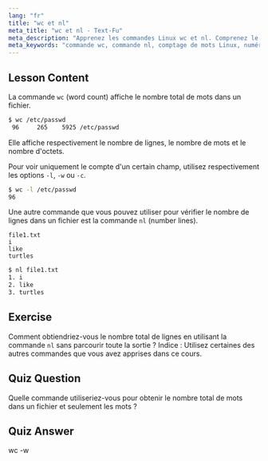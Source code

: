 ```yaml
---
lang: "fr"
title: "wc et nl"
meta_title: "wc et nl - Text-Fu"
meta_description: "Apprenez les commandes Linux wc et nl. Comprenez le comptage de mots, la numérotation de lignes et l'analyse de fichiers. Améliorez vos compétences en ligne de commande Linux dès aujourd'hui !"
meta_keywords: "commande wc, commande nl, comptage de mots Linux, numéros de ligne Linux, analyse de fichiers, tutoriel Linux, Linux pour débutants, guide Linux"
---
```


## Lesson Content

La commande `wc` (word count) affiche le nombre total de mots dans un fichier.

```bash
$ wc /etc/passwd
 96     265    5925 /etc/passwd
```

Elle affiche respectivement le nombre de lignes, le nombre de mots et le nombre d'octets.

Pour voir uniquement le compte d'un certain champ, utilisez respectivement les options `-l`, `-w` ou `-c`.

```bash
$ wc -l /etc/passwd
96
```

Une autre commande que vous pouvez utiliser pour vérifier le nombre de lignes dans un fichier est la commande `nl` (number lines).

```plaintext
file1.txt
i
like
turtles
```

```bash
$ nl file1.txt
1. i
2. like
3. turtles
```

## Exercise

Comment obtiendriez-vous le nombre total de lignes en utilisant la commande `nl` sans parcourir toute la sortie ? Indice : Utilisez certaines des autres commandes que vous avez apprises dans ce cours.

## Quiz Question

Quelle commande utiliseriez-vous pour obtenir le nombre total de mots dans un fichier et seulement les mots ?

## Quiz Answer

wc -w
